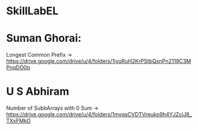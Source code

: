 # SkillLabEL

# Suman Ghorai:
Longest Common Prefix -> https://drive.google.com/drive/u/4/folders/1iyuRuH2KrPStbQxnPn2119C3MPnqDO0p

# U S Abhiram
Number of SubbArrays with 0 Sum -> https://drive.google.com/drive/u/4/folders/1myqsCVDTVreukp9h4YJZcjJ8_TXxFMkO 
